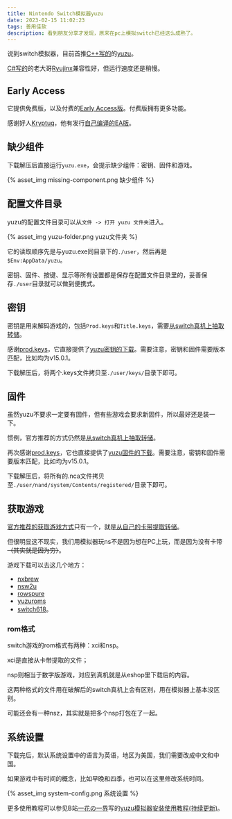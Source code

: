 ```yaml
---
title: Nintendo Switch模拟器yuzu
date: 2023-02-15 11:02:23
tags: 善用佳软
description: 看到朋友分享才发现，原来在pc上模拟switch已经这么成熟了。 
---
```

说到switch模拟器，目前首推[C++写的](https://github.com/yuzu-emu/yuzu)的[yuzu](https://yuzu-emu.org/)。

[C#写的](https://github.com/Ryujinx/Ryujinx)的老大哥[Ryujinx](https://ryujinx.org/)兼容性好，但运行速度还是稍慢。

## Early Access
它提供免费版，以及付费的[Early Access版](https://yuzu-emu.org/help/early-access/)。付费版拥有更多功能。

感谢好人[Kryptuq](https://github.com/Kryptuq)，他有发行[自己编译的EA版](https://github.com/Kryptuq/Yuzu-Early-Access-files/releases)。

## 缺少组件
下载解压后直接运行`yuzu.exe`，会提示缺少组件：密钥、固件和游戏。

{% asset_img missing-component.png 缺少组件 %}

## 配置文件目录
yuzu的配置文件目录可以从`文件 -> 打开 yuzu 文件夹`进入。

{% asset_img yuzu-folder.png yuzu文件夹 %}

它的读取顺序先是与yuzu.exe同目录下的`./user`，然后再是`$Env:AppData/yuzu`。

密钥、固件、按键、显示等所有设置都是保存在配置文件目录里的，妥善保存`./user`目录就可以做到便携式。

## 密钥
密钥是用来解码游戏的，包括`Prod.keys`和`Title.keys`，需要[从switch真机上抽取转储](https://yuzu-emu.org/help/quickstart/#dumping-prodkeys-and-titlekeys)。

感谢[prod.keys](https://prodkeys.net/)，它直接提供了[yuzu密钥的下载](https://prodkeys.net/yuzu-prod-keys/)。需要注意，密钥和固件需要版本匹配，比如均为v15.0.1。

下载解压后，将两个.keys文件拷贝至`./user/keys/`目录下即可。

## 固件
虽然yuzu不要求一定要有固件，但有些游戏会要求新固件，所以最好还是装一下。

惯例，官方推荐的方式仍然是[从switch真机上抽取转储](https://yuzu-emu.org/help/quickstart/#dumping-system-update-firmware)。

再次感谢[prod.keys](https://prodkeys.net/)，它也直接提供了[yuzu固件的下载](https://prodkeys.net/yuzu-firmware/)。需要注意，密钥和固件需要版本匹配，比如均为v15.0.1。

下载解压后，将所有的.nca文件拷贝至`./user/nand/system/Contents/registered/`目录下即可。

## 获取游戏
[官方推荐的获取游戏方式](https://yuzu-emu.org/wiki/faq/#how-do-i-get-games)只有一个，就是[从自己的卡带提取转储](https://yuzu-emu.org/help/quickstart/#dumping-cartridge-games)。

但很明显这不现实，我们用模拟器玩ns不是因为想在PC上玩，而是因为没有卡带~~（其实就是因为穷）~~。

游戏下载可以去这几个地方：
- [nxbrew](https://nxbrew.com/)
- [nsw2u](https://nsw2u.com/)
- [rowspure](https://romspure.cc/roms/switch)
- [yuzuroms](http://www.yuzuroms.tk/)
- [switch618](https://www.switch618.com/)。

### rom格式
switch游戏的rom格式有两种：xci和nsp。

xci是直接从卡带提取的文件；

nsp则相当于数字版游戏，对应到真机就是从eshop里下载后的内容。

这两种格式的文件用在破解后的switch真机上会有区别，用在模拟器上基本没区别。

可能还会有一种nsz，其实就是把多个nsp打包在了一起。

## 系统设置
下载完后，默认系统设置中的语言为英语，地区为美国，我们需要改成中文和中国。

如果游戏中有时间的概念，比如早晚和四季，也可以在这里修改系统时间。

{% asset_img system-config.png 系统设置 %}

更多使用教程可以参见B站[一花の一界](https://space.bilibili.com/66958652)写的[yuzu模拟器安装使用教程(持续更新)](https://www.bilibili.com/read/cv15405863)。
